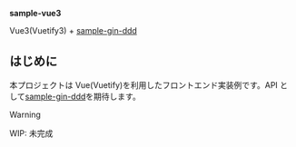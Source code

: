 **sample-vue3**

Vue3(Vuetify3) + [sample-gin-ddd](https://github.com/chalmeal/sample-gin-ddd)

## はじめに

本プロジェクトは Vue(Vuetify)を利用したフロントエンド実装例です。API として[sample-gin-ddd](https://github.com/chalmeal/sample-gin-ddd)を期待します。

> [!WARNING]
> WIP: 未完成
